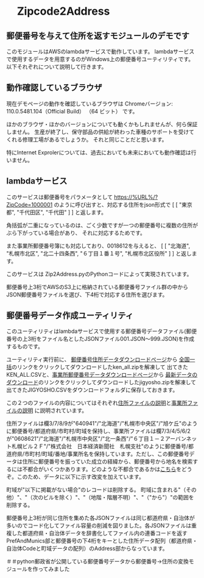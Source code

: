 # 　Zipcode2Address

## 郵便番号を与えて住所を返すモジュールのデモです

このモジュールはAWSのlambdaサービスで動作しています。
lambdaサービスで使用するデータを用意するのがWindows上の郵便番号ユーティリティです。
以下それぞれについて説明して行きます。

## 動作確認しているブラウザ

現在デモページの動作を確認しているブラウザは
Chromeバージョン: 110.0.5481.104（Official Build） （64 ビット）
です。

ほかのブラウザ・ほかのバージョンについても動くかもしれませんが、何ら保証しません。
生産が終了し、保守部品の供給が終わった車種のサポートを受けてくれる修理工場があるでしょうか。
それと同じことだと思います。

特にInternet Exprolerについては、過去においても未来においても動作確認は行いません。

## lambdaサービス

このサービスは郵便番号をパラメータとして
<https://%URL%/?ZipCode=1000001>
のように呼び出すと、対応する住所をjson形式で
[
  [
    "東京都",
    "千代田区",
    "千代田"
  ]
]
と返します。

角括弧が二重になっているのは、ごく少数ですが一つの郵便番号に複数の住所がぶら下がっている場合があり、
それに対応するためです。

また事業所郵便番号簿にも対応しており、0018612を与えると、
[
  [
    "北海道",
    "札幌市北区",
    "北二十四条西",
    "６丁目１番１号",
    "札幌市北区役所"
  ]
]
と返します。

このサービスは Zip2Address.pyのPythonコードによって実現されています。

郵便番号上3桁でAWSのS3上に格納されている郵便番号ファイル群の中からJSON郵便番号ファイルを選び、下4桁で対応する住所を選びます。

## 郵便番号データ作成ユーティリティ

このユーティリティはlambdaサービスで使用する郵便番号データファイル(郵便番号の上3桁をファイル名としたJSONファイル001.JSON〜999.JSON)を作成するものです。

ユーティリティ実行前に、
[郵便番号住所データダウンロードページ](https://www.post.japanpost.jp/zipcode/dl/kogaki-zip.html)から
[全国一括](https://www.post.japanpost.jp/zipcode/dl/kogaki/zip/ken_all.zip)のリンクをクリックしてダウンロードしたken_all.zipを解凍して
出てきたKEN_ALL.CSVと、[事業所郵便番号データダウンロードページ](https://www.post.japanpost.jp/zipcode/dl/jigyosyo/index-zip.html)から
[最新データのダウンロード](https://www.post.japanpost.jp/zipcode/dl/jigyosyo/zip/jigyosyo.zip)のリンクをクリックしてダウンロードしたjigyosho.zipを解凍して
出てきたJIGYOSHO.CSVをダウンロードフォルダに保存しておきます。

この２つのファイルの内容についてはそれぞれ[住所ファイルの説明](https://www.post.japanpost.jp/zipcode/dl/readme.html)と[事業所ファイルの説明](https://www.post.japanpost.jp/zipcode/dl/jigyosyo/readme.html)
に説明されています。

住所ファイルは欄3/7/8/9が"640941"/"北海道"/"札幌市中央区"/"旭ケ丘"のように郵便番号/都道府県/市町村/町域を保持し、事業所ファイルは欄7/3/4/5/6/2が"0608621"/"北海道"/"札幌市中央区"/"北一条西"/"６丁目１－２アーバンネット札幌ビル２Ｆ"/"株式会社　日本経済新聞社　札幌支社"のように郵便番号/都道府県/市町村/町域/番地/事業所名を保持しています。ただし、この郵便番号データは住所に郵便番号を振っていた成立の経緯から、郵便番号から地名を検索するには不都合がいくつかあります。どのような不都合であるかは[こちら](https://qiita.com/nanasess/items/0f0aeaa1f72f599b9142)をどうぞ。このため、データに以下に示す改変を加えています。

町域が"以下に掲載がない場合"のレコードは削除する。
町域に含まれる"（その他）"、"（次のビルを除く）"、"（地階・階層不明）"、"（"から"）"の範囲を削除する。

郵便番号上3桁が同じ住所を集めた各JSONファイルは同じ都道府県・自治体が多いのでコード化してファイル容量の削減を図りました。各JSONファイルは重複した都道府県・自治体データを辞書化してファイル内の連番コードを返すPrefAndMunics部と郵便番号の下4桁をキーとした住所データ配列（都道府県・自治体Codeと町域データの配列）のAddress部からなっています。

＃＃python郵政省が公開している郵便番号データから郵便番号→住所の変換モジュールを作ってみました
